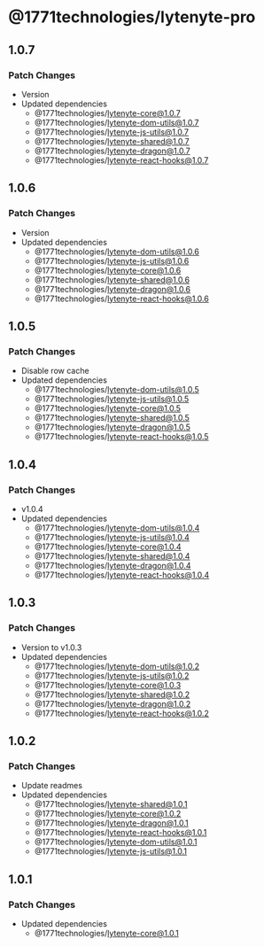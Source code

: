 # @1771technologies/lytenyte-pro

## 1.0.7

### Patch Changes

- Version
- Updated dependencies
  - @1771technologies/lytenyte-core@1.0.7
  - @1771technologies/lytenyte-dom-utils@1.0.7
  - @1771technologies/lytenyte-js-utils@1.0.7
  - @1771technologies/lytenyte-shared@1.0.7
  - @1771technologies/lytenyte-dragon@1.0.7
  - @1771technologies/lytenyte-react-hooks@1.0.7

## 1.0.6

### Patch Changes

- Version
- Updated dependencies
  - @1771technologies/lytenyte-dom-utils@1.0.6
  - @1771technologies/lytenyte-js-utils@1.0.6
  - @1771technologies/lytenyte-core@1.0.6
  - @1771technologies/lytenyte-shared@1.0.6
  - @1771technologies/lytenyte-dragon@1.0.6
  - @1771technologies/lytenyte-react-hooks@1.0.6

## 1.0.5

### Patch Changes

- Disable row cache
- Updated dependencies
  - @1771technologies/lytenyte-dom-utils@1.0.5
  - @1771technologies/lytenyte-js-utils@1.0.5
  - @1771technologies/lytenyte-core@1.0.5
  - @1771technologies/lytenyte-shared@1.0.5
  - @1771technologies/lytenyte-dragon@1.0.5
  - @1771technologies/lytenyte-react-hooks@1.0.5

## 1.0.4

### Patch Changes

- v1.0.4
- Updated dependencies
  - @1771technologies/lytenyte-dom-utils@1.0.4
  - @1771technologies/lytenyte-js-utils@1.0.4
  - @1771technologies/lytenyte-core@1.0.4
  - @1771technologies/lytenyte-shared@1.0.4
  - @1771technologies/lytenyte-dragon@1.0.4
  - @1771technologies/lytenyte-react-hooks@1.0.4

## 1.0.3

### Patch Changes

- Version to v1.0.3
- Updated dependencies
  - @1771technologies/lytenyte-dom-utils@1.0.2
  - @1771technologies/lytenyte-js-utils@1.0.2
  - @1771technologies/lytenyte-core@1.0.3
  - @1771technologies/lytenyte-shared@1.0.2
  - @1771technologies/lytenyte-dragon@1.0.2
  - @1771technologies/lytenyte-react-hooks@1.0.2

## 1.0.2

### Patch Changes

- Update readmes
- Updated dependencies
  - @1771technologies/lytenyte-shared@1.0.1
  - @1771technologies/lytenyte-core@1.0.2
  - @1771technologies/lytenyte-dragon@1.0.1
  - @1771technologies/lytenyte-react-hooks@1.0.1
  - @1771technologies/lytenyte-dom-utils@1.0.1
  - @1771technologies/lytenyte-js-utils@1.0.1

## 1.0.1

### Patch Changes

- Updated dependencies
  - @1771technologies/lytenyte-core@1.0.1
